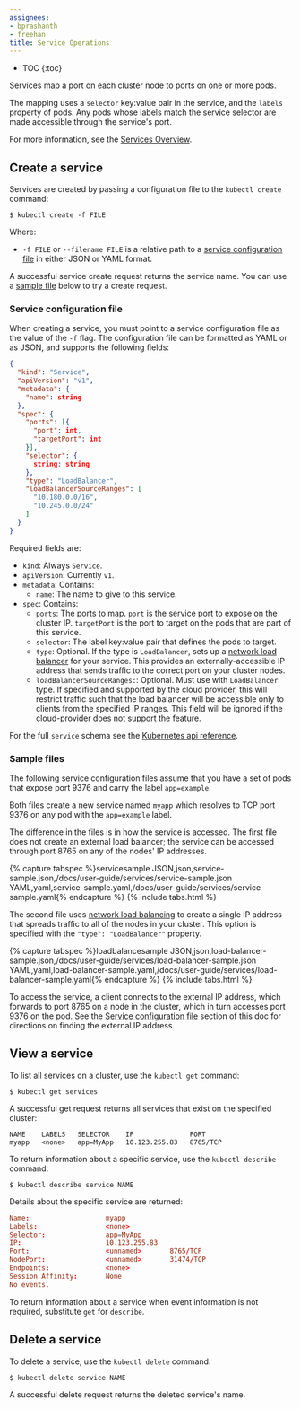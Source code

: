 ```yaml
---
assignees:
- bprashanth
- freehan
title: Service Operations
---
```


* TOC
{:toc}

Services map a port on each cluster node to ports on one or more pods.

The mapping uses a `selector` key:value pair in the service, and the
`labels` property of pods. Any pods whose labels match the service selector
are made accessible through the service's port.

For more information, see the
[Services Overview](/docs/user-guide/services/).

## Create a service

Services are created by passing a configuration file to the `kubectl create`
command:

```shell
$ kubectl create -f FILE
```

Where:

* `-f FILE` or `--filename FILE` is a relative path to a
  [service configuration file](#service-configuration-file) in either JSON
  or YAML format.

A successful service create request returns the service name. You can use
a [sample file](#sample_files) below to try a create request.

### Service configuration file

When creating a service, you must point to a service configuration file as the
value of the `-f` flag. The configuration file can be formatted as
YAML or as JSON, and supports the following fields:

```json
{
  "kind": "Service",
  "apiVersion": "v1",
  "metadata": {
    "name": string
  },
  "spec": {
    "ports": [{
      "port": int,
      "targetPort": int
    }],
    "selector": {
      string: string
    },
    "type": "LoadBalancer",
    "loadBalancerSourceRanges": [
      "10.180.0.0/16",
      "10.245.0.0/24"
    ]
  }
}
```

Required fields are:

* `kind`: Always `Service`.
* `apiVersion`: Currently `v1`.
* `metadata`: Contains:
    * `name`: The name to give to this service.
* `spec`: Contains:
    * `ports`: The ports to map. `port` is the service port to expose on the
      cluster IP. `targetPort` is the port to target on the pods that are part
      of this service.
    * `selector`: The label key:value pair that defines the pods to
      target.
    * `type`: Optional. If the type is `LoadBalancer`, sets up a [network load balancer](/docs/user-guide/load-balancer/)
      for your service. This provides an externally-accessible IP address that
      sends traffic to the correct port on your cluster nodes. 
    * `loadBalancerSourceRanges:`: Optional. Must use with `LoadBalancer` type. 
      If specified and supported by the cloud provider, this will restrict traffic 
      such that the load balancer will be accessible only to clients from the specified IP ranges.
      This field will be ignored if the cloud-provider does not support the feature. 

For the full `service` schema see the
[Kubernetes api reference](/docs/api-reference/v1/definitions/#_v1_service).

### Sample files

The following service configuration files assume that you have a set of pods
that expose port 9376 and carry the label `app=example`.

Both files create a new service named `myapp` which resolves to TCP port 9376
on any pod with the `app=example` label.

The difference in the files is in how the service is accessed. The first file
does not create an external load balancer; the service can be accessed through
port 8765 on any of the nodes' IP addresses.

{% capture tabspec %}servicesample
JSON,json,service-sample.json,/docs/user-guide/services/service-sample.json
YAML,yaml,service-sample.yaml,/docs/user-guide/services/service-sample.yaml{% endcapture %}
{% include tabs.html %}

The second file uses
[network load balancing](/docs/user-guide/load-balancer/) to create a
single IP address that spreads traffic to all of the nodes in
your cluster. This option is specified with the
`"type": "LoadBalancer"` property.

{% capture tabspec %}loadbalancesample
JSON,json,load-balancer-sample.json,/docs/user-guide/services/load-balancer-sample.json
YAML,yaml,load-balancer-sample.yaml,/docs/user-guide/services/load-balancer-sample.yaml{% endcapture %}
{% include tabs.html %}

To access the service, a client connects to the external IP address, which
forwards to port 8765 on a node in the cluster, which in turn accesses
port 9376 on the pod. See the
[Service configuration file](#service-configuration-file) section of this doc
for directions on finding the external IP address.

## View a service

To list all services on a cluster, use the
`kubectl get` command:

```shell
$ kubectl get services
```

A successful get request returns all services that exist on the specified
cluster:

```shell
NAME    LABELS   SELECTOR    IP              PORT
myapp   <none>   app=MyApp   10.123.255.83   8765/TCP
```

To return information about a specific service, use the
`kubectl describe` command:

```shell
$ kubectl describe service NAME
```

Details about the specific service are returned:

```conf
Name:                   myapp
Labels:                 <none>
Selector:               app=MyApp
IP:                     10.123.255.83
Port:                   <unnamed>       8765/TCP
NodePort:               <unnamed>       31474/TCP
Endpoints:              <none>
Session Affinity:       None
No events.
```

To return information about a service when event information is not required,
substitute `get` for `describe`.

## Delete a service

To delete a service, use the `kubectl delete` command:

```shell
$ kubectl delete service NAME
```

A successful delete request returns the deleted service's name.
